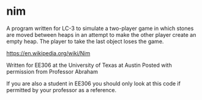 # nim

A program written for LC-3 to simulate a two-player game in which stones are moved between heaps in an attempt to make the other player create an empty heap. The player to take the last object loses the game.

https://en.wikipedia.org/wiki/Nim

Written for EE306 at the University of Texas at Austin
Posted with permission from Professor Abraham

If you are also a student in EE306 you should only look at this code if permitted by your professor as a reference.

